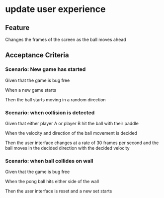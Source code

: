 # update user experience

## Feature

Changes the frames of the screen as the ball moves ahead

## Acceptance Criteria

### Scenario: New game has started

  Given that the game is bug free

  When a new game starts

  Then the ball starts moving in a random direction

### Scenario: when collision is detected

  Given that either player A or player B hit the ball with their paddle

  When the velocity and direction of the ball movement is decided

  Then the user interface changes at a rate of 30 frames per second
  and the ball moves in the decided direction with the decided velocity

### Scenario: when ball collides on wall

  Given that the game is bug free

  When the pong ball hits either side of the wall

  Then the user interface is reset and a new set starts
  